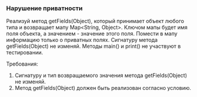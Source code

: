 
### Нарушение приватности

Реализуй метод getFields(Object), который принимает объект любого типа и возвращает мапу Map&lt;String, Object&gt;. Ключом мапы будет
имя поля объекта, а значением - значение этого поля. Помести в мапу информацию только о приватных полях.
Сигнатуру метода getFields(Object) не изменяй. Методы main() и print() не участвуют в тестировании.


Требования:
1.	Сигнатуру и тип возвращаемого значения метода getFields(Object) не изменяй.
2.	Метод getFields(Object) должен быть реализован согласно условию.


